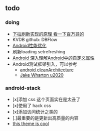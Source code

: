 ## todo


### doing

- [下拉刷新实现的原理 看一下百万哥的](https://github.com/liaohuqiu/android-Ultra-Pull-To-Refresh.git)
- KVDB github: DBFlow
- [Android性能优化](http://www.stuq.org/courseware/966/1129)
- 刷新loading setrefreshing
- [Android 深入理解Android中的自定义属性](http://blog.csdn.net/lmj623565791/article/details/45022631)
- Android测试框架引入，可以参考
	- [android cleanArchitecture](https://github.com/android10/Android-CleanArchitecture)
	- [Jake Wharton u2020](https://github.com/JakeWharton/u2020)


### android-stack

- [x]添加 css 这个页面实在是太丑了
- [x]使用了 hack css 
- [x]添加访问统计之类的
- [.]最重要的是更新出高质量的内容 
- [this theme is cool](https://zeit.co/)